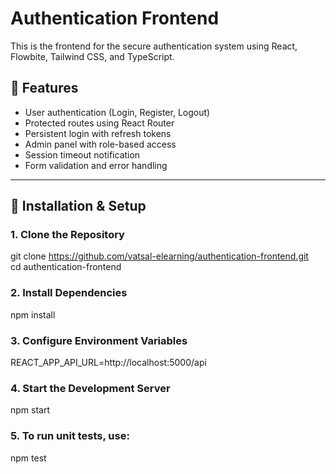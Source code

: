 # Authentication Frontend

This is the frontend for the secure authentication system using React, Flowbite, Tailwind CSS, and TypeScript.

## 📌 Features

- User authentication (Login, Register, Logout)
- Protected routes using React Router
- Persistent login with refresh tokens
- Admin panel with role-based access
- Session timeout notification
- Form validation and error handling

---

## 🔧 Installation & Setup

### 1️. Clone the Repository

git clone https://github.com/vatsal-elearning/authentication-frontend.git  
cd authentication-frontend

### 2. Install Dependencies

npm install

### 3. Configure Environment Variables

REACT_APP_API_URL=http://localhost:5000/api

### 4. Start the Development Server

npm start

### 5. To run unit tests, use:

npm test
